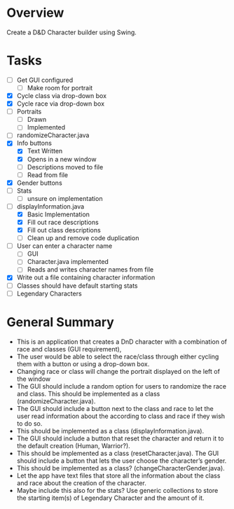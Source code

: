 





# Overview
Create a D&D Character builder using Swing.

# Tasks
- [ ] Get GUI configured
	- [ ] Make room for portrait
- [x] Cycle class via drop-down box
- [x] Cycle race via drop-down box
- [ ] Portraits
	- [ ] Drawn
	- [ ] Implemented
- [ ] randomizeCharacter.java
- [x] Info buttons
	- [x] Text Written
	- [x] Opens in a new window
	- [ ] Descriptions moved to file
	- [ ] Read from file
- [x] Gender buttons
- [ ] Stats
	- [ ] unsure on implementation
- [ ] displayInformation.java
	- [x] Basic Implementation
	- [x] Fill out race descriptions
	- [x] Fill out class descriptions
	- [ ] Clean up and remove code duplication
- [ ] User can enter a character name
	- [ ] GUI
	- [ ] Character.java implemented
	- [ ] Reads and writes character names from file
- [x] Write out a file containing character information
- [ ] Classes should have default starting stats
- [ ] Legendary Characters
# General Summary

- This is an application that creates a DnD character with a combination of race and classes (GUI requirement),
- The user would be able to select the race/class through either cycling them with a button or using a drop-down box. 
- Changing race or class will change the portrait displayed on the left of the window
- The GUI should include a random option for users to randomize the race and class. This should be implemented as a class (randomizeCharacter.java). 
- The GUI should include a button next to the class and race to let the user read information about the according to class and race if they wish to do so.
- This should be implemented as a class (displayInformation.java). 
- The GUI should include a button that reset the character and return it to the default creation (Human, Warrior?). 
- This should be implemented as a class (resetCharacter.java). The GUI should include a button that lets the user choose the character’s gender. 
- This should be implemented as a class? (changeCharacterGender.java).
- Let the app have text files that store all the information about the class and race about the creation of the character. 
- Maybe include this also for the stats? Use generic collections to store the starting item(s) of Legendary Character and the amount of it.
